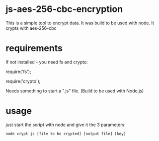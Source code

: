# js-aes-256-cbc-encryption
This is a simple tool to encrypt data. It was build to be used with node. It crypts with aes-256-cbc


# requirements
If not installed - you need fs and crypto:

require('fs');

require('crypto');

Needs something to start a ".js" file. (Build to be used with Node.js)


# usage
just start the script with node and give it the 3 parameters:
```
node crypt.js [file to be crypted] [output file] [key]
```
